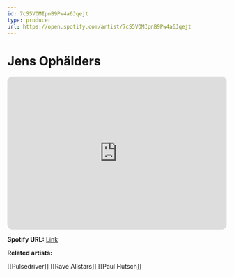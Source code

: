 ```yaml
---
id: 7cS5VOMIpnB9Pw4a6Jqejt
type: producer
url: https://open.spotify.com/artist/7cS5VOMIpnB9Pw4a6Jqejt
---
```

# Jens Ophälders

<iframe style="border-radius:12px" src="https://open.spotify.com/embed/artist/7cS5VOMIpnB9Pw4a6Jqejt" width="100%" height="352" frameBorder="0" allowfullscreen="" allow="autoplay; clipboard-write; encrypted-media; fullscreen; picture-in-picture" loading="lazy"></iframe>

**Spotify URL:** [Link](https://open.spotify.com/artist/7cS5VOMIpnB9Pw4a6Jqejt)

**Related artists:**

[[Pulsedriver]]
[[Rave Allstars]]
[[Paul Hutsch]]
